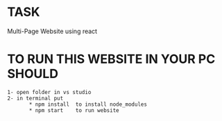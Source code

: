 # TASK
Multi-Page Website using react

# TO RUN THIS WEBSITE IN YOUR PC SHOULD 
    1- open folder in vs studio
    2- in terminal put
           * npm install  to install node_modules
           * npm start    to run website
